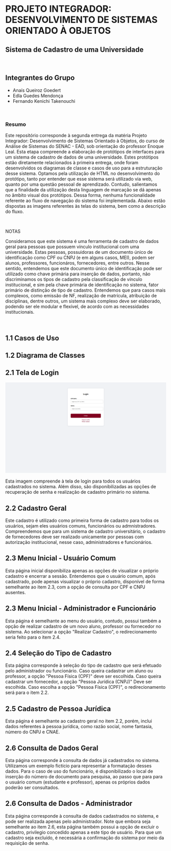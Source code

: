# PROJETO INTEGRADOR: DESENVOLVIMENTO DE SISTEMAS ORIENTADO À OBJETOS

## Sistema de Cadastro de uma Universidade
<br>

## Integrantes do Grupo
- Anaís Queiroz Goedert
- Edla Guedes Mendonça
- Fernando Kenichi Takenouchi
<br>

### Resumo
Este repositório corresponde à segunda entrega da matéria Projeto Integrador: Desenvolvimento de Sistemas Orientado à Objetos, do curso de Análise de Sistemas do SENAC - EAD, sob orientação do professor Enoque Leal. 
Esta etapa compreende a elaboração de protótipos de interfaces para um sistema de cadastro de dados de uma universidade. Estes protótipos estão diretamente relacionados à primeira entrega, onde foram desenvolvidos os diagramas de classe e casos de uso para a estruturação desse sistema.
Optamos pela utilização de HTML no desenvolvimento do protótipo, tanto por entender que esse sistema será utilizado via web, quanto por uma questão pessoal de aprendizado. Contudo, salientamos que a finalidade da utilização desta linguagem de marcação se dá apenas no âmbito visual dos protótipos. 
Dessa forma, nenhuma funcionalidade referente ao fluxo de navegação do sistema foi implementada.
Abaixo estão dispostas as imagens referentes às telas do sistema, bem como a descrição do fluxo.

<br>

NOTAS

Consideramos que este sistema é uma ferramenta de cadastro de dados geral para pessoas que possuem vínculo institucional com uma universidade. Estas pessoas, possuidoras de um documento único de identificação como CPF ou CNPJ (e em alguns casos, MEI), podem ser alunos, professores, funcionáros, fornecedores, entre outros. Nesse sentido, entendemos que este documento único de identificação pode ser utilizado como chave primária para inserção de dados, portanto, não discriminamos os tipos de cadastro pela classificação de vínculo institucional, e sim pela chave primária de identificação no sistema, fator primário de distinção de tipo de cadastro.
Entendemos que para casos mais complexos, como emissão de NF, realização de matrícula, atribuição de disciplinas, dentre outros, um sistema mais complexo deve ser elaborado, podendo ser ele modular e flexível, de acordo com as necessidades institucionais.

<br>

## 1.1 Casos de Uso

## 1.2 Diagrama de Classes

## 2.1 Tela de Login

![Tela de Login](imagens/telalogin.png)

Esta imagem compreende à tela de login para todos os usuários cadastrados no sistema. Além disso, são disponibilizadas as opções de recuperação de senha e realização de cadastro primário no sistema.

## 2.2 Cadastro Geral

Este cadastro é utilizado como primeira forma de cadastro para todos os usuários, sejam eles usuários comuns, funcionários ou admnistradores. Compreendemos que para um sistema de cadastro universitário, o cadastro de fornecedores deve ser realizado unicamente por pessoas com autorização institucional, nesse caso, administradores e funcionários.

## 2.3 Menu Inicial - Usuário Comum

Esta página inicial disponibiliza apenas as opções de visualizar o próprio cadastro e encerrar a sessão. Entendemos que o usuário comum, após cadastrado, pode apenas visualizar o próprio cadastro, disponível de forma semelhante ao item 2.3, com a opção de consulta por CPF e CNPJ ausentes.

## 2.3 Menu Inicial - Administrador e Funcionário

Esta página é semelhante ao menu do usuário, contudo, possui também a opção de realizar cadastro de um novo aluno, professor ou fornecedor no sistema. Ao selecionar a opção "Realizar Cadastro", o redirecionamento seria feito para o item 2.4.

## 2.4 Seleção do Tipo de Cadastro

Esta página corresponde à seleção do tipo de cadastro que será efetuado pelo administrador ou funcionário. Caso queira cadastrar um aluno ou professor, a opção "Pessoa Física (CPF)" deve ser escolhida. Caso queira cadastrar um fornecedor, a opção "Pessoa Jurídica (CNPJ)" Deve ser escolhida. Caso escolha a opção "Pessoa Física (CPF)", o redirecionamento será para o item 2.2.

## 2.5 Cadastro de Pessoa Jurídica

Esta página é semelhante ao cadastro geral no item 2.2, porém, inclui dados referentes à pessoa jurídica, como razão social, nome fantasia, número do CNPJ e CNAE.

## 2.6 Consulta de Dados Geral

Esta página corresponde à consulta de dados já cadastrados no sistema. Utilizamos um exemplo fictício para representar a formatação desses dados. Para o caso de uso do funcionário, é disponibilizado o local de inserção do número de documento para pesquisa, ao passo que para para o usuário comum (estudante e professor), apenas os próprios dados poderão ser consultados.

## 2.6 Consulta de Dados - Administrador

Esta página corresponde à consulta de dados cadastrados no sistema, e pode ser realizada apenas pelo administrador. Note que embora seja semelhante ao item 2.6, esta página também possui a opção de excluir o cadastro, privilegio concedido apenas a este tipo de usuário. Para que um cadastro seja excluído, é necessária a confirmação do sistema por meio da requisição de senha.





